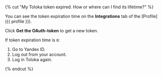 {% cut "My Toloka token expired. How or where can I find its lifetime?" %}

You can see the token expiration time on the **Integrations** tab of the [Profile]({{ profile }}).

Click **Get the OAuth-token** to get a new token.

If token expiration time is `0`:

1. Go to Yandex ID.
2. Log out from your account.
3. Log in Toloka again.

{% endcut %}